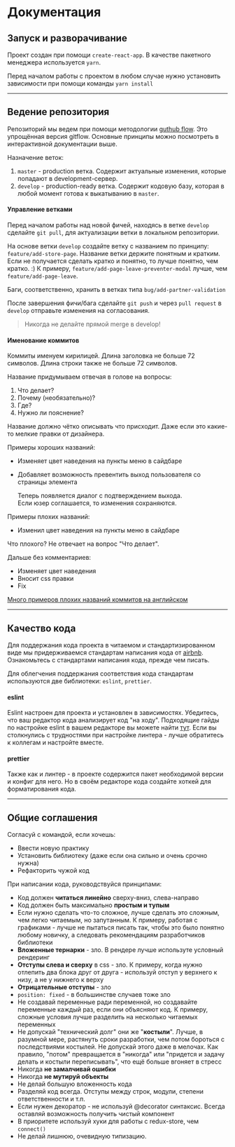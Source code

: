 # Документация


## Запуск и разворачивание

Проект создан при помощи `create-react-app`. В качестве пакетного менеджера используется `yarn`.

Перед началом работы с проектом в любом случае нужно установить зависимости при помощи команды `yarn install`

---

## Ведение репозитория

Репозиторий мы ведем при помощи методологии [guthub flow](https://guides.github.com/introduction/flow/). Это упрощённая версия gitflow. Основные принципы можно посмотреть в интерактивной документации выше.

Назначение веток:
1. `master` - production ветка. Содержит актуальные изменения, которые попадают в development-сервер.
2. `develop` - рroduction-ready ветка. Содержит кодовую базу, которая в любой момент готова к выкатыванию в `master`.

#### Управление ветками

Перед началом работы над новой фичей, находясь в ветке `develop` сделайте `git pull`, для актуализации ветки в локальном репозитории.

На основе ветки `develop` создайте ветку с названием по принципу: `feature/add-store-page`. Название ветки держите понятным и кратким. Если не получается сделать кратко и понятно, то лучше понятно, чем кратко. :) К примеру, `feature/add-page-leave-preventer-modal` лучше, чем `feature/add-page-leave`.

Баги, соответственно, хранить в ветках типа `bug/add-partner-validation`

После завершения фичи/бага сделайте `git push` и через `pull request` в `develop` отправьте изменения на согласования.

> Никогда не делайте прямой merge в develop!

#### Именование коммитов

Коммиты именуем кирилицей. Длина заголовка не больше 72 символов. Длина строки также не больше 72 символов.

Название придумываем отвечая в голове на вопросы:

1. Что делает?
2. Почему (необязательно)?
3. Где?
4. Нужно ли пояснение?

Название должно чётко описывать что присходит. Даже если это какие-то мелкие правки от дизайнера.

Примеры хороших названий:

* Изменяет цвет наведения на пункты меню в сайдбаре

* Добавляет возможность превентить выход пользователя со страницы элемента 

    Теперь появляется диалог с подтверждением выхода.    
    Если юзер соглашается, то изменения сохраняются.

Примеры плохих названий:

* Изменил цвет наведения на пункты меню в сайдбаре

Что плохого? Не отвечает на вопрос "Что делает".

Дальше без комментариев:

* Изменяет цвет наведения
* Вносит css правки
* Fix

[Много примеров плохих названий коммитов на английском](https://whatthecommit.com/)

---

## Качество кода

Для поддержания кода проекта в читаемом и стандартизированном виде мы придерживаемся стандартам написания кода от [airbnb](https://github.com/airbnb/javascript). Ознакомьтесь с стандартами написания кода, прежде чем писать.

Для облегчения поддержания соответствия кода стандартам используются две библиотеки: `eslint`, `prettier`.

#### eslint

Eslint настроен для проекта и установлен в зависимостях. Убедитесь, что ваш редактор кода анализирует код "на ходу". Подходящие гайды по настройке eslint в вашем редакторе вы можете найти [тут](https://google.com/). Если вы столкнулись с трудностями при настройке линтера - лучше обратитесь к коллегам и настройте вместе.

#### prettier

Также как и линтер - в проекте содержится пакет необходимой версии и конфиг для него. Но в своём редакторе кода создайте хоткей для форматирования кода.

---
## Общие соглашения

Согласуй с командой, если хочешь:

* Ввести новую практику
* Установить библиотеку (даже если она сильно и очень срочно нужна)
* Рефакторить чужой код

При написании кода, руководствуйся принципами:

* Код должен **читаться линейно** сверху-вниз, слева-направо
* Код должен быть максимально **простым и тупым**
* Если нужно сделать что-то сложное, лучше сделать это сложным, чем легко читаемым, но запутанным. К примеру, работая с графиками - лучше не пытаться писать так, чтобы это было понятно любому новичку, а следовать рекомендациям разработчиков библиотеки
* **Вложенные тернарки** - зло. В рендере лучше используте условный рендеринг
* **Отступы слева и сверху** в css - зло. К примеру, когда нужно отлепить два блока друг от друга - используй отступ у верхнего к низу, а не у нижнего к верху
* **Отрицательные отступы** - зло
* `position: fixed` - в большинстве случаев тоже зло
* Не создавай переменные ради переменной, но создавайте переменные каждый раз, если они объясняют код. К примеру, сложные условия лучше разделить на несколько читаемых переменных
* Не допускай "технический долг" они же "**костыли**". Лучше, в разумной мере, растянуть сроки разработки, чем потом бороться с последствиями костылей. Не допускай этого даже в мелочах. Как правило, "потом" превращается в "никогда" или "придется и задачу делать и костыли переписывать", что ещё больше вгоняет в стресс
* Никогда **не замалчивай ошибки**
* Никогда **не мутируй объекты**
* Не делай большую вложенность кода
* Разделяй код всегда. Отступы между строк, модули, степени ответственности и т.п.
* Если нужен декоратор - не используй @decorator синтаксис. Всегда оставляй возможность получить чистый компонент
* В приоритете используй хуки для работы с redux-store, чем `connect()`
* Не делай лишнюю, очевидную типизацию.